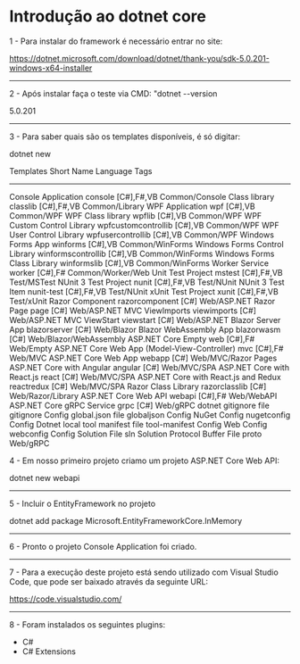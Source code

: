 # Introdução ao dotnet core

1 - Para instalar do framework é necessário entrar no site: 

https://dotnet.microsoft.com/download/dotnet/thank-you/sdk-5.0.201-windows-x64-installer
--------------------------------------------  -------------------  ----------  ----------------------
2 - Após instalar faça o teste via CMD: "dotnet --version

5.0.201
--------------------------------------------  -------------------  ----------  ----------------------
3 - Para saber quais são os templates disponíveis, é só digitar:

dotnet new

Templates                                     Short Name           Language    Tags
--------------------------------------------  -------------------  ----------  ----------------------
Console Application                           console              [C#],F#,VB  Common/Console
Class library                                 classlib             [C#],F#,VB  Common/Library
WPF Application                               wpf                  [C#],VB     Common/WPF
WPF Class library                             wpflib               [C#],VB     Common/WPF
WPF Custom Control Library                    wpfcustomcontrollib  [C#],VB     Common/WPF
WPF User Control Library                      wpfusercontrollib    [C#],VB     Common/WPF
Windows Forms App                             winforms             [C#],VB     Common/WinForms
Windows Forms Control Library                 winformscontrollib   [C#],VB     Common/WinForms
Windows Forms Class Library                   winformslib          [C#],VB     Common/WinForms
Worker Service                                worker               [C#],F#     Common/Worker/Web
Unit Test Project                             mstest               [C#],F#,VB  Test/MSTest
NUnit 3 Test Project                          nunit                [C#],F#,VB  Test/NUnit
NUnit 3 Test Item                             nunit-test           [C#],F#,VB  Test/NUnit
xUnit Test Project                            xunit                [C#],F#,VB  Test/xUnit
Razor Component                               razorcomponent       [C#]        Web/ASP.NET
Razor Page                                    page                 [C#]        Web/ASP.NET
MVC ViewImports                               viewimports          [C#]        Web/ASP.NET
MVC ViewStart                                 viewstart            [C#]        Web/ASP.NET
Blazor Server App                             blazorserver         [C#]        Web/Blazor
Blazor WebAssembly App                        blazorwasm           [C#]        Web/Blazor/WebAssembly
ASP.NET Core Empty                            web                  [C#],F#     Web/Empty
ASP.NET Core Web App (Model-View-Controller)  mvc                  [C#],F#     Web/MVC
ASP.NET Core Web App                          webapp               [C#]        Web/MVC/Razor Pages
ASP.NET Core with Angular                     angular              [C#]        Web/MVC/SPA
ASP.NET Core with React.js                    react                [C#]        Web/MVC/SPA
ASP.NET Core with React.js and Redux          reactredux           [C#]        Web/MVC/SPA
Razor Class Library                           razorclasslib        [C#]        Web/Razor/Library
ASP.NET Core Web API                          webapi               [C#],F#     Web/WebAPI
ASP.NET Core gRPC Service                     grpc                 [C#]        Web/gRPC
dotnet gitignore file                         gitignore                        Config
global.json file                              globaljson                       Config
NuGet Config                                  nugetconfig                      Config
Dotnet local tool manifest file               tool-manifest                    Config
Web Config                                    webconfig                        Config
Solution File                                 sln                              Solution
Protocol Buffer File                          proto                            Web/gRPC

4 - Em nosso primeiro projeto criamo um projeto ASP.NET Core Web API:

dotnet new webapi
--------------------------------------------  -------------------  ----------  ----------------------
5 - Incluir o EntityFramework no projeto

dotnet add package Microsoft.EntityFrameworkCore.InMemory
--------------------------------------------  -------------------  ----------  ----------------------
6 - Pronto o projeto Console Application foi criado. 
--------------------------------------------  -------------------  ----------  ----------------------
7 - Para a execução deste projeto está sendo utilizado com Visual Studio Code, que pode ser baixado através da seguinte URL:

https://code.visualstudio.com/
--------------------------------------------  -------------------  ----------  ----------------------
8 - Foram instalados os seguintes plugins:

- C#
- C# Extensions




